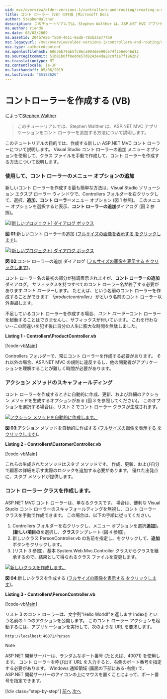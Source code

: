 ```yaml
---
uid: mvc/overview/older-versions-1/controllers-and-routing/creating-a-controller-vb
title: コント ローラー (VB) の作成 |Microsoft Docs
author: StephenWalther
description: このチュートリアルでは、Stephen Walther は、ASP.NET MVC アプリケーションをコント ローラーを追加する方法について説明します。
ms.author: riande
ms.date: 03/02/2009
ms.assetid: 204b7e86-f560-4611-8adb-785b33e777b9
msc.legacyurl: /mvc/overview/older-versions-1/controllers-and-routing/creating-a-controller-vb
msc.type: authoredcontent
ms.openlocfilehash: 60636b79ab5fc06ca904dee90ce74f256e046d12
ms.sourcegitcommit: 51b01b6ff8edde57d8243e4da28c9f1e7f1962b2
ms.translationtype: MT
ms.contentlocale: ja-JP
ms.lasthandoff: 05/06/2019
ms.locfileid: "65123626"
---
```

# <a name="creating-a-controller-vb"></a>コントローラーを作成する (VB)

によって[Stephen Walther](https://github.com/StephenWalther)

> このチュートリアルでは、Stephen Walther は、ASP.NET MVC アプリケーションをコント ローラーを追加する方法について説明します。

このチュートリアルの目的では、作成する新しい ASP.NET MVC コント ローラーについて説明します。 Visual Studio コント ローラーの追加 メニュー オプションを使用して、クラス ファイルを手動で作成して、コント ローラーを作成する方法について説明します。

### <a name="using-the-add-controller-menu-option"></a>使用して、コント ローラーのメニュー オプションの追加

新しいコント ローラーを作成する最も簡単な方法は、Visual Studio ソリューション エクスプ ローラー ウィンドウで、Controllers フォルダーを右クリックして、選択、**追加、コント ローラー**メニュー オプション (図 1 参照)。 このメニュー オプションを選択すると表示、**コント ローラーの追加**ダイアログ (図 2 参照)。

[![[新しいプロジェクト] ダイアログ ボックス](creating-a-controller-vb/_static/image1.jpg)](creating-a-controller-vb/_static/image1.png)

**図 01**:新しいコント ローラーの追加 ([フルサイズの画像を表示する をクリックします](creating-a-controller-vb/_static/image2.png))。

[![[新しいプロジェクト] ダイアログ ボックス](creating-a-controller-vb/_static/image2.jpg)](creating-a-controller-vb/_static/image3.png)

**図 02**:コント ローラーの追加 ダイアログ ([フルサイズの画像を表示する をクリックします](creating-a-controller-vb/_static/image4.png))。

コント ローラー名の最初の部分が強調表示されますが、**コント ローラーの追加**ダイアログ。 サフィックスを持つすべてのコント ローラー名が終了する必要があります*コント ローラー*します。 たとえば、という名前のコント ローラーを作成することができます *「productcontroller」* がという名前のコント ローラー以外*製品*します。

不足しているコント ローラーを作成する場合、*コント ローラー*コント ローラーを起動することはできませんし、サフィックスが付いています。 これを行わない--この間違いを犯す後に自分の人生に膨大な時間を無駄しました。

**Listing 1 - Controllers\ProductController.vb**

[!code-vb[Main](creating-a-controller-vb/samples/sample1.vb)]

Controllers フォルダーで、常にコント ローラーを作成する必要があります。 それ以外の場合、ASP.NET MVC の規則に違反するし、他の開発者がアプリケーションを理解することが難しく時間が必要があります。

### <a name="scaffolding-action-methods"></a>アクション メソッドのスキャフォールディング

コント ローラーを作成するときに自動的に作成、更新、および詳細のアクション メソッドを生成するオプションがある (図 3 を参照してください)。 このオプションを選択する場合は、リスト 2 でコント ローラー クラスが生成されます。

[![アクション メソッドを自動的に作成します。](creating-a-controller-vb/_static/image3.jpg)](creating-a-controller-vb/_static/image5.png)

**図 03**:アクション メソッドを自動的に作成する ([フルサイズの画像を表示する をクリックします](creating-a-controller-vb/_static/image6.png))。

**Listing 2 - Controllers\CustomerController.vb**

[!code-vb[Main](creating-a-controller-vb/samples/sample2.vb)]

これらの生成されたメソッドはスタブ メソッドです。 作成、更新、および自分で顧客の詳細を示す実際のロジックを追加する必要があります。 優れた出発点に、スタブ メソッドが提供します。

### <a name="creating-a-controller-class"></a>コント ローラー クラスを作成します。

ASP.NET MVC コント ローラーは、単なるクラスです。 場合は、便利な Visual Studio コント ローラーのスキャフォールディングを無視し、コント ローラー クラスを手動で作成できます。 この場合は、以下の手順に従ってください。

1. Controllers フォルダーを右クリックし、メニュー オプションを選択**追加]、[新しい項目の**を選択し、**クラス**テンプレート (図 4 参照)。
2. 新しいクラス PersonController.vb の名前を指定し、をクリックして、**追加**ボタンをクリックします。
3. (リスト 3 参照)、基本 System.Web.Mvc.Controller クラスからクラスを継承するので、結果として得られるクラス ファイルを変更します。

[![新しいクラスを作成します。](creating-a-controller-vb/_static/image4.jpg)](creating-a-controller-vb/_static/image7.png)

**図 04**:新しいクラスを作成する ([フルサイズの画像を表示する をクリックします](creating-a-controller-vb/_static/image8.png))。

**Listing 3 - Controllers\PersonController.vb**

[!code-vb[Main](creating-a-controller-vb/samples/sample3.vb)]

リスト 3 のコント ローラーは、文字列"Hello World!"を返します Index() という名前の 1 つのアクションを公開します。 このコント ローラー アクションを起動するには、アプリケーションを実行して、次のような URL を要求します。

`http://localhost:40071/Person`

> [!NOTE]
> 
> ASP.NET 開発サーバーは、ランダムなポート番号 (たとえば、40071) を使用します。 コント ローラーを呼び出す URL を入力すると、右側のポート番号を指定する必要があります。 Windows 通知領域 (画面の下部にある-右側) で、ASP.NET 開発サーバーのアイコンの上にマウスを置くことによって、ポート番号を指定できます。
> 
> [!div class="step-by-step"]
> [前へ](adding-dynamic-content-to-a-cached-page-vb.md)
> [次へ](creating-an-action-vb.md)
